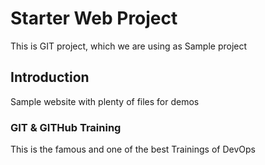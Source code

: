 # Starter Web Project
This is GIT project, which we are using as Sample project

## Introduction
Sample website with plenty of files for demos

### GIT & GITHub Training
This is the famous and one of the best Trainings of DevOps